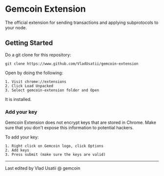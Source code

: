 # Gemcoin Extension

The official extension for sending transactions and applying subprotocols to your node.

## Getting Started

Do a git clone for this repository:

```
git clone https://www.github.com/VladUsatii/gemcoin-extension
```

Open by doing the following:

```
1. Visit chrome://extensions
2. Click Load Unpacked
3. Select gemcoin-extension folder and Open
```

It is installed.

### Add your key

Gemcoin Extension does not encrypt keys that are stored in Chrome. Make sure that you don't expose this information to potential hackers.

To add your key:

```
1. Right click on Gemcoin logo, click Options
2. Add keys
3. Press submit (make sure the keys are valid)
```


---

Last edited by Vlad Usatii @ gemcoin
